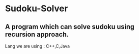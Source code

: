 # Sudoku-Solver

## A program which can solve sudoku using recursion approach.

Lang we are using : C++,C,Java 
